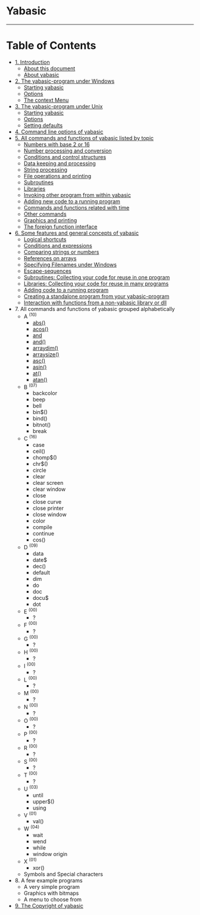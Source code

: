 # Yabasic
---

# **Table of Contents**

- [1\. Introduction](introduction.html)
  - [About this document](introduction.html#about-this-document)
  - [About yabasic](introduction.html#about-yabasic)
- [2\. The yabasic-program under Windows](the-yabasic-program-under-windows.html)
  - [Starting yabasic](the-yabasic-program-under-windows.html#starting-yabasic)
  - [Options](the-yabasic-program-under-windows.html#options)
  - [The context Menu](the-yabasic-program-under-windows.html#the-context-menu)
- [3\. The yabasic-program under Unix](the-yabasic-program-under-unix.html)
  - [Starting yabasic](the-yabasic-program-under-unix.html#starting-yabasic)
  - [Options](the-yabasic-program-under-unix.html#options)
  - [Setting defaults](the-yabasic-program-under-unix.html#setting-defaults)
- [4\. Command line options of yabasic](command-line-options-of-yabasic.html)
- [5\. All commands and functions of yabasic listed by topic](all-commands-and-functions-of-yabasic-listed-by-topic.html)
  - [Numbers with base 2 or 16](numbers-with-base-2-or-16.html)
  - [Number processing and conversion](number-processing-and-conversion.html)
  - [Conditions and control structures](conditions-and-control-structures.html)
  - [Data keeping and processing](data-keeping-and-processing.html)
  - [String processing](string-processing.html)
  - [File operations and printing](file-operations-and-printing.html)
  - [Subroutines](subroutines.html)
  - [Libraries](libraries.html)
  - [Invoking other program from within yabasic](invoking-other-program-from-within-yabasic.html)
  - [Adding new code to a running program](adding-new-code-to-a-running-program.html)
  - [Commands and functions related with time](commands-and-functions-related-with-time.html)
  - [Other commands](other-commands.html)
  - [Graphics and printing](graphics-and-printing.html)
  - [The foreign function interface](the-foreign-function-interface.html)
- [6\. Some features and general concepts of yabasic](some-features-and-general-concepts-of-yabasic.html)
  - [Logical shortcuts](logical-shortcuts.html)
  - [Conditions and expressions](conditions-and-expressions.html)
  - [Comparing strings or numbers](comparing-strings-or-numbers.html)
  - [References on arrays](references-on-arrays.html)
  - [Specifying Filenames under Windows](specifying-filenames-under-windows.html)
  - [Escape-sequences](escape-sequences.html)
  - [Subroutines: Collecting your code for reuse in one program](subroutines-collecting-your-code-for-reuse-in-one-program.html)
  - [Libraries: Collecting your code for reuse in many programs](libraries-collecting-your-code-for-reuse-in-many-programs.html)
  - [Adding code to a running program](adding-code-to-a-running-program.html)
  - [Creating a standalone program from your yabasic-program](creating-a-standalone-program-from-your-yabasic-program.html)
  - [Interaction with functions from a non-yabasic library or dll](interaction-with-functions-from-a-non-yabasic-library-or-dll.html)
- 7\. All commands and functions of yabasic grouped alphabetically
  - A <sup>(10)</sup>
    - [abs()](abs.html)
    - [acos()](acos.html)
    - [and](and.html)
    - [and()](and2.html)
    - [arraydim()](arraydim.html)
    - [arraysize()](arraysize.html)
    - [asc()](asc.html)
    - [asin()](asin.html)
    - [at()](at.html)
    - [atan()](atan.html)
  - B <sup>(07)</sup>
    - backcolor
    - beep
    - bell
    - bin$()
    - bind()
    - bitnot()
    - break
  - C <sup>(16)</sup>
    - case
    - ceil()
    - chomp$()
    - chr$()
    - circle
    - clear
    - clear screen
    - clear window
    - close
    - close curve
    - close printer
    - close window
    - color
    - compile
    - continue
    - cos()
  - D <sup>(09)</sup>
    - data
    - date$
    - dec()
    - default
    - dim
    - do
    - doc
    - docu$
    - dot
  - E <sup>(00)</sup>
    - ?
  - F <sup>(00)</sup>
    - ?
  - G <sup>(00)</sup>
    - ?
  - H <sup>(00)</sup>
    - ?
  - I <sup>(00)</sup>
    - ?
  - L <sup>(00)</sup>
    - ?
  - M <sup>(00)</sup>
    - ?
  - N <sup>(00)</sup>
    - ?
  - O <sup>(00)</sup>
    - ?
  - P <sup>(00)</sup>
    - ?
  - R <sup>(00)</sup>
    - ?
  - S <sup>(00)</sup>
    - ?
  - T <sup>(00)</sup>
    - ?
  - U <sup>(03)</sup>
    - until
    - upper$()
    - using
  - V <sup>(01)</sup>
    - val()
  - W <sup>(04)</sup>
    - wait
    - wend
    - while
    - window origin
  - X <sup>(01)</sup>
    - xor()
  - Symbols and Special characters
- 8\. A few example programs
  - A very simple program
  - Graphics with bitmaps
  - A menu to choose from
- [9\. The Copyright of yabasic](the-copyright-of-yabasic.html)
